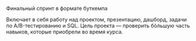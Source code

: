 Финальный спринт в формате буткемпа

Включает в себя работу над проектом, презентацию, дашборд, задачи по A/B-тестированию и SQL. Цель проекта — проверить бóльшую часть навыков, которые приобрели во время курса. 
